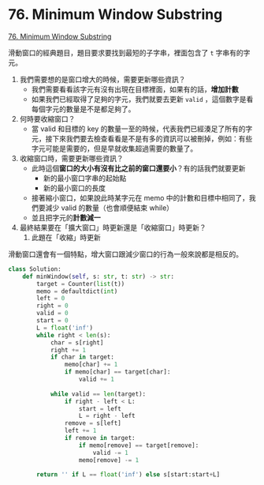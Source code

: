 # 76. Minimum Window Substring

[76. Minimum Window Substring](https://leetcode.com/problems/minimum-window-substring/)

滑動窗口的經典題目，題目要求要找到最短的子字串，裡面包含了 `t` 字串有的字元。

1. 我們需要想的是窗口增大的時候，需要更新哪些資訊？ 
   * 我們需要看看該字元有沒有出現在目標裡面，如果有的話，**增加計數**
   * 如果我們已經取得了足夠的字元，我們就要去更新 `valid` ，這個數字是看每個字元的數量是不是都足夠了。
2. 何時要收縮窗口？
   * 當 valid 和目標的 key 的數量一至的時候，代表我們已經湊足了所有的字元，接下來我們要去檢查看看是不是有多的資訊可以被刪掉，例如：有些字元可能是需要的，但是早就收集超過需要的數量了。
3. 收縮窗口時，需要更新哪些資訊？
   * 此時這個**窗口的大小有沒有比之前的窗口還要小**？有的話我們就要更新
     * 新的最小窗口字串的起始點
     * 新的最小窗口的長度
   * 接著縮小窗口，如果說此時某字元在 memo 中的計數和目標中相同了，我們要減少 valid 的數量（也會順便結束 while）
   * 並且把字元的**計數減一**
4. 最終結果要在「擴大窗口」時更新還是「收縮窗口」時更新？
   1. 此題在「收縮」時更新

滑動窗口還會有一個特點，增大窗口跟減少窗口的行為一般來說都是相反的。

```python
class Solution:
    def minWindow(self, s: str, t: str) -> str:
        target = Counter(list(t))
        memo = defaultdict(int)
        left = 0
        right = 0
        valid = 0
        start = 0
        L = float('inf')
        while right < len(s):
            char = s[right]
            right += 1
            if char in target:
                memo[char] += 1
                if memo[char] == target[char]:
                    valid += 1
            
            while valid == len(target):
                if right - left < L:
                    start = left
                    L = right - left
                remove = s[left]
                left += 1
                if remove in target:
                    if memo[remove] == target[remove]:
                        valid -= 1
                    memo[remove] -= 1
        
        return '' if L == float('inf') else s[start:start+L]
                
            
```

